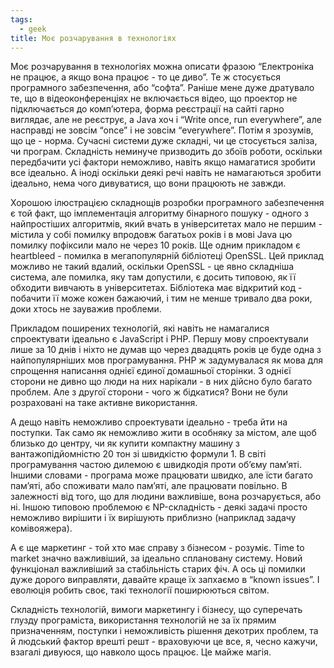 ```yaml
---
tags:
  - geek
title: Моє розчарування в технологіях 
---
```

Моє розчарування в технологіях можна описати фразою “Електроніка не працює, а якщо вона працює - то це диво”.
Те ж стосується програмного забезпечення, або “софта”.
Раніше мене дуже дратувало те, що в відеоконференціях не включається відео, що проектор не підключається до комп’ютера, форма реєстрації на сайті гарно виглядає, але не реєструє, а Java хоч і “Write once, run everywhere”, але насправді не зовсім “once” і не зовсім “everywhere”.
Потім я зрозумів, що це - норма.
Сучасні системи дуже складні, чи це стосується заліза, чи програм.
Складність неминуче призводить до збоїв роботи, оскільки передбачити усі фактори неможливо, навіть якщо намагатися зробити все ідеально.
А іноді оскільки деякі речі навіть не намагаються зробити ідеально, нема чого дивуватися, що вони працюють не завжди.

Хорошою ілюстрацією складнощів розробки програмного забезпечення є той факт, що імплементація алгоритму бінарного пошуку - одного з найпростіших алгоритмів, який вчать в університетах мало не першим - містила у собі помилку впродовж багатьох років і в мові Java цю помилку пофіксили мало не через 10 років.
Ще одним прикладом є heartbleed - помилка в мегапопулярній бібліотеці OpenSSL.
Цей приклад можливо не такий вдалий, оскільки OpenSSL - це явно складніша система, але помилка, яку там допустили, є досить типовою, як її обходити вивчають в університетах.
Бібліотека має відкритий код - побачити її може кожен бажаючий, і тим не менше тривало два роки, доки хтось не зауважив проблеми.

Прикладом поширених технологій, які навіть не намагалися спроектувати ідеально є JavaScript і PHP.
Першу мову спроектували лише за 10 днів і ніхто не думав що через двадцять років це буде одна з найпопулярніших мов програмування.
PHP ж задумувалася як мова для спрощення написання однієї єдиної домашньої сторінки.
З однієї сторони не дивно що люди на них нарікали - в них дійсно було багато проблем.
Але з другої сторони - чого ж бідкатися?
Вони не були розраховані на таке активне використання.

А дещо навіть неможливо спроектувати ідеально - треба йти на поступки.
Так само як неможливо жити в особняку за містом, але щоб близько до центру, чи як купити компактну машину з вантажопідйомністю 20 тон зі швидкістю формули 1.
В світі програмування частою дилемою є швидкодія проти об’єму пам’яті.
Іншими словами - програма може працювати швидко, але їсти багато пам’яті, або споживати мало пам’яті, але працювати повільно.
В залежності від того, що для людини важливіше, вона розчарується, або ні.
Іншою типовою проблемою є NP-складність - деякі задачі просто неможливо вирішити і їх вирішують приблизно (наприклад задачу комівояжера).

А є ще маркетинг - той хто має справу з бізнесом - розуміє.
Time to market значно важливіший, за ідеально сплановану систему.
Новий функціонал важливіший за стабільність старих фіч.
А ось ці помилки дуже дорого виправляти, давайте краще їх запхаємо в “known issues”.
І еволюція робить своє, такі технології поширюються світом.

Складність технологій, вимоги маркетингу і бізнесу, що суперечать глузду програміста, використання технологій не за їх прямим призначенням, поступки і неможливість рішення декотрих проблем, та й людський фактор врешті решт - враховуючи це все, я, чесно кажучи, взагалі дивуюся, що навколо щось працює.
Це майже магія.

